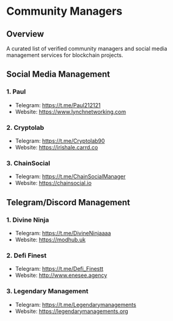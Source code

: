 # Community Managers

## Overview
A curated list of verified community managers and social media management services for blockchain projects.

## Social Media Management

### 1. Paul
- Telegram: https://t.me/Paul212121
- Website: https://www.lynchnetworking.com

### 2. Cryptolab
- Telegram: https://t.me/Cryptolab90
- Website: https://irishale.carrd.co

### 3. ChainSocial
- Telegram: https://t.me/ChainSocialManager
- Website: https://chainsocial.io

## Telegram/Discord Management

### 1. Divine Ninja
- Telegram: https://t.me/DivineNinjaaaa
- Website: https://modhub.uk

### 2. Defi Finest
- Telegram: https://t.me/Defi_Finestt
- Website: http://www.enesee.agency

### 3. Legendary Management
- Telegram: https://t.me/Legendarymanagements
- Website: https://legendarymanagements.org
